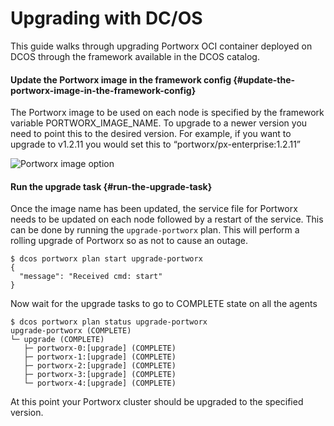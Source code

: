 # Upgrading with DC/OS

This guide walks through upgrading Portworx OCI container deployed on DCOS through the framework available in the DCOS catalog.

#### Update the Portworx image in the framework config {#update-the-portworx-image-in-the-framework-config}

The Portworx image to be used on each node is specified by the framework variable PORTWORX\_IMAGE\_NAME. To upgrade to a newer version you need to point this to the desired version. For example, if you want to upgrade to v1.2.11 you would set this to “portworx/px-enterprise:1.2.11”

![Portworx image option](https://docs.portworx.com/images/dcos-px-image-option.png)

#### Run the upgrade task {#run-the-upgrade-task}

Once the image name has been updated, the service file for Portworx needs to be updated on each node followed by a restart of the service. This can be done by running the `upgrade-portworx` plan. This will perform a rolling upgrade of Portworx so as not to cause an outage.

```text
$ dcos portworx plan start upgrade-portworx
{
  "message": "Received cmd: start"
}
```

Now wait for the upgrade tasks to go to COMPLETE state on all the agents

```text
$ dcos portworx plan status upgrade-portworx
upgrade-portworx (COMPLETE)
└─ upgrade (COMPLETE)
   ├─ portworx-0:[upgrade] (COMPLETE)
   ├─ portworx-1:[upgrade] (COMPLETE)
   ├─ portworx-2:[upgrade] (COMPLETE)
   ├─ portworx-3:[upgrade] (COMPLETE)
   └─ portworx-4:[upgrade] (COMPLETE)
```

At this point your Portworx cluster should be upgraded to the specified version.

